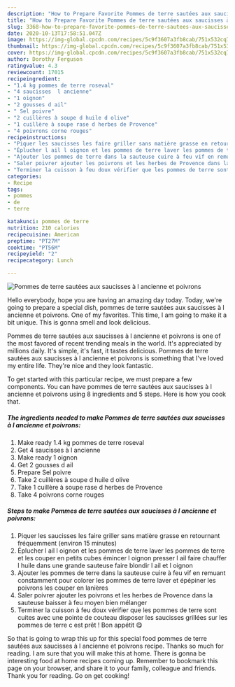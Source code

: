 ```yaml
---
description: "How to Prepare Favorite Pommes de terre sautées aux saucisses à l ancienne et poivrons"
title: "How to Prepare Favorite Pommes de terre sautées aux saucisses à l ancienne et poivrons"
slug: 3368-how-to-prepare-favorite-pommes-de-terre-sautees-aux-saucisses-a-l-ancienne-et-poivrons
date: 2020-10-13T17:58:51.047Z
image: https://img-global.cpcdn.com/recipes/5c9f3607a3fb8cab/751x532cq70/pommes-de-terre-sautees-aux-saucisses-a-l-ancienne-et-poivrons-photo-principale-de-la-recette.jpg
thumbnail: https://img-global.cpcdn.com/recipes/5c9f3607a3fb8cab/751x532cq70/pommes-de-terre-sautees-aux-saucisses-a-l-ancienne-et-poivrons-photo-principale-de-la-recette.jpg
cover: https://img-global.cpcdn.com/recipes/5c9f3607a3fb8cab/751x532cq70/pommes-de-terre-sautees-aux-saucisses-a-l-ancienne-et-poivrons-photo-principale-de-la-recette.jpg
author: Dorothy Ferguson
ratingvalue: 4.3
reviewcount: 17015
recipeingredient:
- "1.4 kg pommes de terre roseval"
- "4 saucisses  l ancienne"
- "1 oignon"
- "2 gousses d ail"
- " Sel poivre"
- "2 cuillères à soupe d huile d olive"
- "1 cuillère à soupe rase d herbes de Provence"
- "4 poivrons corne rouges"
recipeinstructions:
- "Piquer les saucisses les faire griller sans matière grasse en retournant fréquemment (environ 15 minutes)"
- "Éplucher l ail l oignon et les pommes de terre laver les pommes de terre et les couper en petits cubes émincer l oignon presser l ail faire chauffer l huile dans une grande sauteuse faire blondir l ail et l oignon"
- "Ajouter les pommes de terre dans la sauteuse cuire à feu vif en remuant constamment pour colorer les pommes de terre laver et épépiner les poivrons les couper en lanières"
- "Saler poivrer ajouter les poivrons et les herbes de Provence dans la sauteuse baisser à feu moyen bien mélanger"
- "Terminer la cuisson à feu doux vérifier que les pommes de terre sont cuites avec une pointe de couteau disposer les saucisses grillées sur les pommes de terre c est prêt ! Bon appétit 😋"
categories:
- Recipe
tags:
- pommes
- de
- terre

katakunci: pommes de terre 
nutrition: 210 calories
recipecuisine: American
preptime: "PT27M"
cooktime: "PT56M"
recipeyield: "2"
recipecategory: Lunch

---
```



![Pommes de terre sautées aux saucisses à l ancienne et poivrons](https://img-global.cpcdn.com/recipes/5c9f3607a3fb8cab/751x532cq70/pommes-de-terre-sautees-aux-saucisses-a-l-ancienne-et-poivrons-photo-principale-de-la-recette.jpg)

Hello everybody, hope you are having an amazing day today. Today, we're going to prepare a special dish, pommes de terre sautées aux saucisses à l ancienne et poivrons. One of my favorites. This time, I am going to make it a bit unique. This is gonna smell and look delicious.

Pommes de terre sautées aux saucisses à l ancienne et poivrons is one of the most favored of recent trending meals in the world. It's appreciated by millions daily. It's simple, it's fast, it tastes delicious. Pommes de terre sautées aux saucisses à l ancienne et poivrons is something that I've loved my entire life. They're nice and they look fantastic.




To get started with this particular recipe, we must prepare a few components. You can have pommes de terre sautées aux saucisses à l ancienne et poivrons using 8 ingredients and 5 steps. Here is how you cook that.

<!--inarticleads1-->

##### The ingredients needed to make Pommes de terre sautées aux saucisses à l ancienne et poivrons:

1. Make ready 1.4 kg pommes de terre roseval
1. Get 4 saucisses à l ancienne
1. Make ready 1 oignon
1. Get 2 gousses d ail
1. Prepare  Sel poivre
1. Take 2 cuillères à soupe d huile d olive
1. Take 1 cuillère à soupe rase d herbes de Provence
1. Take 4 poivrons corne rouges




<!--inarticleads2-->

##### Steps to make Pommes de terre sautées aux saucisses à l ancienne et poivrons:

1. Piquer les saucisses les faire griller sans matière grasse en retournant fréquemment (environ 15 minutes)
1. Éplucher l ail l oignon et les pommes de terre laver les pommes de terre et les couper en petits cubes émincer l oignon presser l ail faire chauffer l huile dans une grande sauteuse faire blondir l ail et l oignon
1. Ajouter les pommes de terre dans la sauteuse cuire à feu vif en remuant constamment pour colorer les pommes de terre laver et épépiner les poivrons les couper en lanières
1. Saler poivrer ajouter les poivrons et les herbes de Provence dans la sauteuse baisser à feu moyen bien mélanger
1. Terminer la cuisson à feu doux vérifier que les pommes de terre sont cuites avec une pointe de couteau disposer les saucisses grillées sur les pommes de terre c est prêt ! Bon appétit 😋




So that is going to wrap this up for this special food pommes de terre sautées aux saucisses à l ancienne et poivrons recipe. Thanks so much for reading. I am sure that you will make this at home. There is gonna be interesting food at home recipes coming up. Remember to bookmark this page on your browser, and share it to your family, colleague and friends. Thank you for reading. Go on get cooking!
